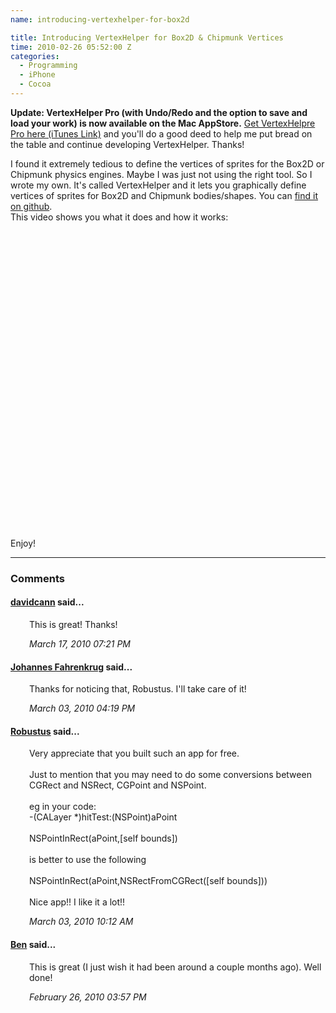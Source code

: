 ```yaml
---
name: introducing-vertexhelper-for-box2d

title: Introducing VertexHelper for Box2D & Chipmunk Vertices
time: 2010-02-26 05:52:00 Z
categories:
  - Programming
  - iPhone
  - Cocoa
---
```


<p><b>Update: VertexHelper Pro (with Undo/Redo and the option to save and load your work) is now available on the Mac AppStore.</b> <a href="http://itunes.apple.com/us/app/vertexhelper-pro/id411684411?mt=12">Get VertexHelpre Pro here (iTunes Link)</a> and you'll do a good deed to help me put bread on the table and continue developing VertexHelper. Thanks!</p>
I found it extremely tedious to define the vertices of sprites for the Box2D or Chipmunk physics engines. Maybe I was just not using the right tool. So I wrote my own. It's called VertexHelper and it lets you graphically define vertices of sprites for Box2D and Chipmunk bodies/shapes. You can <a href="http://github.com/jfahrenkrug/VertexHelper">find it on github</a>.<br />
This video shows you what it does and how it works:<br />
<object width="640" height="505"><param name="movie" value="http://www.youtube.com/v/oigdrgh286E&hl=en_US&fs=1&"></param><param name="allowFullScreen" value="true"></param><param name="allowscriptaccess" value="always"></param><embed src="http://www.youtube.com/v/oigdrgh286E&hl=en_US&fs=1&" type="application/x-shockwave-flash" allowscriptaccess="always" allowfullscreen="true" width="640" height="505"></embed></object><br />
Enjoy!
<br/><hr/><h3>Comments</h3>
<div class="swcomment"><h4><a href="http://davidcann.com/">davidcann</a> said...</h4>
<p style="margin-left: 30px">This is great!  Thanks!</p>
<em class="swlightgray" style="margin-left: 30px">March 17, 2010 07:21 PM</em></div>
<div class="swcomment"><h4><a href="http://www.blogger.com/profile/06650223978538123548">Johannes Fahrenkrug</a> said...</h4>
<p style="margin-left: 30px">Thanks for noticing that, Robustus. I&#39;ll take care of it!</p>
<em class="swlightgray" style="margin-left: 30px">March 03, 2010 04:19 PM</em></div>
<div class="swcomment"><h4><a href="http://www.blogger.com/profile/06755286794448766703">Robustus</a> said...</h4>
<p style="margin-left: 30px">Very appreciate that you built such an app for free.<br /><br />Just to mention that you may need to do some conversions between CGRect and NSRect, CGPoint and NSPoint.<br /><br />eg in your code:<br />-(CALayer *)hitTest:(NSPoint)aPoint<br /><br />NSPointInRect(aPoint,[self bounds])<br /><br />is better to use the following<br /><br />NSPointInRect(aPoint,NSRectFromCGRect([self bounds]))<br /><br />Nice app!! I like it a lot!!</p>
<em class="swlightgray" style="margin-left: 30px">March 03, 2010 10:12 AM</em></div>
<div class="swcomment"><h4><a href="http://www.blogger.com/profile/18340499315254385758">Ben</a> said...</h4>
<p style="margin-left: 30px">This is great (I just wish it had been around a couple months ago). Well done!</p>
<em class="swlightgray" style="margin-left: 30px">February 26, 2010 03:57 PM</em></div>
